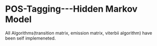 # POS-Tagging---Hidden Markov Model

All Algorithms(transition matrix, emission matrix, viterbii algorithm) have been self implemeneted.
